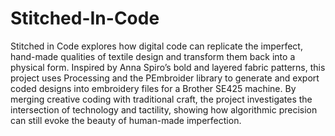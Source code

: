 # Stitched-In-Code
Stitched in Code explores how digital code can replicate the imperfect, hand-made qualities of textile design and transform them back into a physical form. Inspired by Anna Spiro’s bold and layered fabric patterns, this project uses Processing and the PEmbroider library to generate and export coded designs into embroidery files for a Brother SE425 machine. By merging creative coding with traditional craft, the project investigates the intersection of technology and tactility, showing how algorithmic precision can still evoke the beauty of human-made imperfection.
